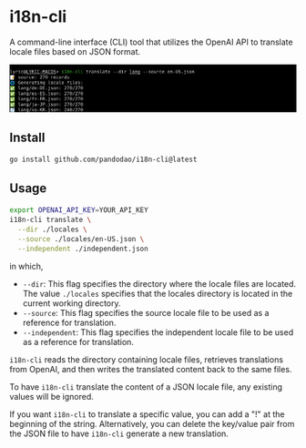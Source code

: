 # i18n-cli

A command-line interface (CLI) tool that utilizes the OpenAI API to translate locale files based on JSON format.

![](./screenshot.webp)

## Install

```bash
go install github.com/pandodao/i18n-cli@latest
```

## Usage

```bash
export OPENAI_API_KEY=YOUR_API_KEY
i18n-cli translate \
  --dir ./locales \
  --source ./locales/en-US.json \
  --independent ./independent.json
```

in which,

- `--dir`: This flag specifies the directory where the locale files are located. The value `./locales` specifies that the locales directory is located in the current working directory.
- `--source`: This flag specifies the source locale file to be used as a reference for translation. 
- `--independent`: This flag specifies the independent locale file to be used as a reference for translation. 

`i18n-cli` reads the directory containing locale files, retrieves translations from OpenAI, and then writes the translated content back to the same files.

To have `i18n-cli` translate the content of a JSON locale file, any existing values will be ignored. 

If you want `i18n-cli` to translate a specific value, you can add a "!" at the beginning of the string. Alternatively, you can delete the key/value pair from the JSON file to have `i18n-cli` generate a new translation.
